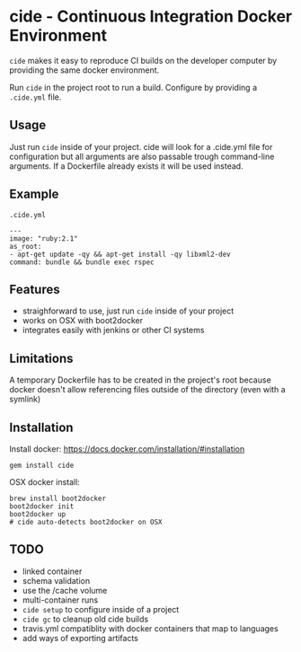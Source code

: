 cide - Continuous Integration Docker Environment
================================================

`cide` makes it easy to reproduce CI builds on the developer computer by
providing the same docker environment.

Run `cide` in the project root to run a build. Configure by providing a
`.cide.yml` file.

Usage
-----

Just run `cide` inside of your project. cide will look for a .cide.yml file
for configuration but all arguments are also passable trough command-line
arguments. If a Dockerfile already exists it will be used instead.

Example
-------

`.cide.yml`
```
---
image: "ruby:2.1"
as_root:
- apt-get update -qy && apt-get install -qy libxml2-dev
command: bundle && bundle exec rspec
```

Features
--------

* straighforward to use, just run `cide` inside of your project
* works on OSX with boot2docker
* integrates easily with jenkins or other CI systems

Limitations
-----------

A temporary Dockerfile has to be created in the project's root because docker
doesn't allow referencing files outside of the directory (even with a symlink)

Installation
------------

Install docker: https://docs.docker.com/installation/#installation

```
gem install cide
```

OSX docker install:
```
brew install boot2docker
boot2docker init
boot2docker up
# cide auto-detects boot2docker on OSX
```

TODO
----

* linked container
* schema validation
* use the /cache volume
* multi-container runs
* `cide setup` to configure inside of a project
* `cide gc` to cleanup old cide builds
* travis.yml compatiblity with docker containers that map to languages
* add ways of exporting artifacts
